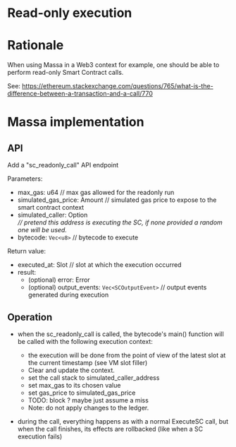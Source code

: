 # Read-only execution

# Rationale

When using Massa in a Web3 context for example, one should be able to perform read-only Smart Contract calls.

See: https://ethereum.stackexchange.com/questions/765/what-is-the-difference-between-a-transaction-and-a-call/770

# Massa implementation

## API

Add a "sc_readonly_call" API endpoint

Parameters:
* max_gas: u64  // max gas allowed for the readonly run
* simulated_gas_price: Amount  // simulated gas price to expose to the smart contract context
* simulated_caller: Option<Address> // pretend this address is executing the SC, if none provided a random one will be used.
* bytecode: `Vec<u8>`  // bytecode to execute

Return value:
* executed_at: Slot  // slot at which the execution occurred
* result:
  * (optional) error: Error
  * (optional) output_events: `Vec<SCOutputEvent>`  // output events generated during execution

 ## Operation

* when the sc_readonly_call is called, the bytecode's main() function will be called with the following execution context:
  * the execution will be done from the point of view of the latest slot at the current timestamp (see VM slot filler)
  * Clear and update the context.
  * set the call stack to simulated_caller_address
  * set max_gas to its chosen value
  * set gas_price to simulated_gas_price
  * TODO: block ? maybe just assume a miss
  * Note: do not apply changes to the ledger.

* during the call, everything happens as with a normal ExecuteSC call, but when the call finishes, its effects are rollbacked (like when a SC execution fails)